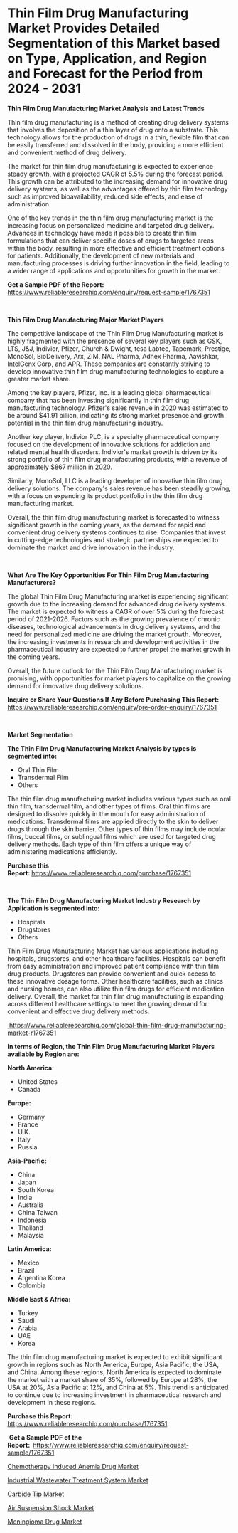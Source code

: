 <p><h1>Thin Film Drug Manufacturing Market Provides Detailed Segmentation of this Market based on Type, Application, and Region and Forecast for the Period from 2024 - 2031</h1></p><p><strong>Thin Film Drug Manufacturing Market Analysis and Latest Trends</strong></p>
<p><p>Thin film drug manufacturing is a method of creating drug delivery systems that involves the deposition of a thin layer of drug onto a substrate. This technology allows for the production of drugs in a thin, flexible film that can be easily transferred and dissolved in the body, providing a more efficient and convenient method of drug delivery.</p><p>The market for thin film drug manufacturing is expected to experience steady growth, with a projected CAGR of 5.5% during the forecast period. This growth can be attributed to the increasing demand for innovative drug delivery systems, as well as the advantages offered by thin film technology such as improved bioavailability, reduced side effects, and ease of administration.</p><p>One of the key trends in the thin film drug manufacturing market is the increasing focus on personalized medicine and targeted drug delivery. Advances in technology have made it possible to create thin film formulations that can deliver specific doses of drugs to targeted areas within the body, resulting in more effective and efficient treatment options for patients. Additionally, the development of new materials and manufacturing processes is driving further innovation in the field, leading to a wider range of applications and opportunities for growth in the market.</p></p>
<p><strong>Get a Sample PDF of the Report:&nbsp;</strong> <a href="https://www.reliableresearchiq.com/enquiry/request-sample/1767351">https://www.reliableresearchiq.com/enquiry/request-sample/1767351</a></p>
<p>&nbsp;</p>
<p><strong>Thin Film Drug Manufacturing Major Market Players</strong></p>
<p><p>The competitive landscape of the Thin Film Drug Manufacturing market is highly fragmented with the presence of several key players such as GSK, LTS, J&J, Indivior, Pfizer, Church & Dwight, tesa Labtec, Tapemark, Prestige, MonoSol, BioDelivery, Arx, ZIM, NAL Pharma, Adhex Pharma, Aavishkar, IntelGenx Corp, and APR. These companies are constantly striving to develop innovative thin film drug manufacturing technologies to capture a greater market share.</p><p>Among the key players, Pfizer, Inc. is a leading global pharmaceutical company that has been investing significantly in thin film drug manufacturing technology. Pfizer's sales revenue in 2020 was estimated to be around $41.91 billion, indicating its strong market presence and growth potential in the thin film drug manufacturing industry.</p><p>Another key player, Indivior PLC, is a specialty pharmaceutical company focused on the development of innovative solutions for addiction and related mental health disorders. Indivior's market growth is driven by its strong portfolio of thin film drug manufacturing products, with a revenue of approximately $867 million in 2020.</p><p>Similarly, MonoSol, LLC is a leading developer of innovative thin film drug delivery solutions. The company's sales revenue has been steadily growing, with a focus on expanding its product portfolio in the thin film drug manufacturing market.</p><p>Overall, the thin film drug manufacturing market is forecasted to witness significant growth in the coming years, as the demand for rapid and convenient drug delivery systems continues to rise. Companies that invest in cutting-edge technologies and strategic partnerships are expected to dominate the market and drive innovation in the industry.</p></p>
<p>&nbsp;</p>
<p><strong>What Are The Key Opportunities For Thin Film Drug Manufacturing Manufacturers?</strong></p>
<p><p>The global Thin Film Drug Manufacturing market is experiencing significant growth due to the increasing demand for advanced drug delivery systems. The market is expected to witness a CAGR of over 5% during the forecast period of 2021-2026. Factors such as the growing prevalence of chronic diseases, technological advancements in drug delivery systems, and the need for personalized medicine are driving the market growth. Moreover, the increasing investments in research and development activities in the pharmaceutical industry are expected to further propel the market growth in the coming years. </p><p>Overall, the future outlook for the Thin Film Drug Manufacturing market is promising, with opportunities for market players to capitalize on the growing demand for innovative drug delivery solutions.</p></p>
<p><strong>Inquire or Share Your Questions If Any Before Purchasing This Report:</strong> <a href="https://www.reliableresearchiq.com/enquiry/pre-order-enquiry/1767351">https://www.reliableresearchiq.com/enquiry/pre-order-enquiry/1767351</a></p>
<p>&nbsp;</p>
<p><strong>Market Segmentation</strong></p>
<p><strong>The Thin Film Drug Manufacturing Market Analysis by types is segmented into:</strong></p>
<p><ul><li>Oral Thin Film</li><li>Transdermal Film</li><li>Others</li></ul></p>
<p><p>The thin film drug manufacturing market includes various types such as oral thin film, transdermal film, and other types of films. Oral thin films are designed to dissolve quickly in the mouth for easy administration of medications. Transdermal films are applied directly to the skin to deliver drugs through the skin barrier. Other types of thin films may include ocular films, buccal films, or sublingual films which are used for targeted drug delivery methods. Each type of thin film offers a unique way of administering medications efficiently.</p></p>
<p><strong>Purchase this Report:&nbsp;</strong><a href="https://www.reliableresearchiq.com/purchase/1767351">https://www.reliableresearchiq.com/purchase/1767351</a></p>
<p>&nbsp;</p>
<p><strong>The Thin Film Drug Manufacturing Market Industry Research by Application is segmented into:</strong></p>
<p><ul><li>Hospitals</li><li>Drugstores</li><li>Others</li></ul></p>
<p><p>Thin Film Drug Manufacturing Market has various applications including hospitals, drugstores, and other healthcare facilities. Hospitals can benefit from easy administration and improved patient compliance with thin film drug products. Drugstores can provide convenient and quick access to these innovative dosage forms. Other healthcare facilities, such as clinics and nursing homes, can also utilize thin film drugs for efficient medication delivery. Overall, the market for thin film drug manufacturing is expanding across different healthcare settings to meet the growing demand for convenient and effective drug delivery methods.</p></p>
<p><a href="https://www.reliableresearchiq.com/global-thin-film-drug-manufacturing-market-r1767351">&nbsp;https://www.reliableresearchiq.com/global-thin-film-drug-manufacturing-market-r1767351</a></p>
<p><strong>In terms of Region, the Thin Film Drug Manufacturing Market Players available by Region are:</strong></p>
<p>
    <p> <strong> North America: </strong>
        <ul>
            <li>United States</li>
            <li>Canada</li>
        </ul>
        </p> 
    <p> <strong> Europe: </strong>
        <ul>
            <li>Germany</li>
            <li>France</li>
            <li>U.K.</li>
            <li>Italy</li>
            <li>Russia</li>
        </ul>
        </p> 
    <p> <strong> Asia-Pacific: </strong>
        <ul>
            <li>China</li>
            <li>Japan</li>
            <li>South Korea</li>
            <li>India</li>
            <li>Australia</li>
            <li>China Taiwan</li>
            <li>Indonesia</li>
            <li>Thailand</li>
            <li>Malaysia</li>
        </ul>
        </p> 
    <p> <strong> Latin America: </strong>
        <ul>
            <li>Mexico</li>
            <li>Brazil</li>
            <li>Argentina Korea</li>
            <li>Colombia</li>
        </ul>
        </p> 
    <p> <strong> Middle East & Africa: </strong>
        <ul>
            <li>Turkey</li>
            <li>Saudi</li>
            <li>Arabia</li>
            <li>UAE</li>
            <li>Korea</li>
        </ul>
    </p>
    </p>
<p><p>The thin film drug manufacturing market is expected to exhibit significant growth in regions such as North America, Europe, Asia Pacific, the USA, and China. Among these regions, North America is expected to dominate the market with a market share of 35%, followed by Europe at 28%, the USA at 20%, Asia Pacific at 12%, and China at 5%. This trend is anticipated to continue due to increasing investment in pharmaceutical research and development in these regions.</p></p>
<p><strong>Purchase this Report: </strong><a href="https://www.reliableresearchiq.com/purchase/1767351">https://www.reliableresearchiq.com/purchase/1767351</a></p>
<p>&nbsp;<strong>Get a Sample PDF of the Report:&nbsp;&nbsp;</strong><a href="https://www.reliableresearchiq.com/enquiry/request-sample/1767351">https://www.reliableresearchiq.com/enquiry/request-sample/1767351</a></p>
<p><strong></strong></p>
<p><p><a href="https://github.com/GroverBarry/Market-Research-Report-List-6/blob/main/chemotherapy-induced-anemia-drug-market.md">Chemotherapy Induced Anemia Drug Market</a></p><p><a href="https://medium.com/@denisolden565/industrial-wastewater-treatment-system-market-global-market-share-and-ranking-overall-sales-and-30306c2d46fb">Industrial Wastewater Treatment System Market</a></p><p><a href="https://medium.com/@zandould67856/insights-into-the-carbide-tip-market-size-which-is-expanding-with-a-9-4-cagr-from-2024-2031-1760e11a94e3">Carbide Tip Market</a></p><p><a href="https://medium.com/@lianapter60/navigating-the-global-air-suspension-shock-market-landscape-trends-forecasts-and-impact-analysis-c013099e122e">Air Suspension Shock Market</a></p><p><a href="https://github.com/lylyparadise/Market-Research-Report-List-4/blob/main/meningioma-drug-market.md">Meningioma Drug Market</a></p></p>